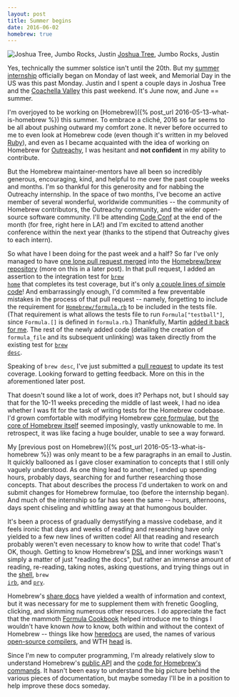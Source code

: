 ```yaml
---
layout: post
title: Summer begins
date: 2016-06-02
homebrew: true
---
```


![Joshua Tree, Jumbo Rocks, Justin]({{site.github.url}}/images/2016-06/joshua-jumbo-justin.jpg)
<span class="caption"><a href="https://en.wikipedia.org/wiki/Joshua_Tree_National_Park">Joshua Tree</a>, Jumbo Rocks, Justin</span>

Yes, technically the summer solstice isn't until the 20th. But my [summer internship](https://wiki.gnome.org/Outreachy/2016/MayAugust) officially began on Monday of last week, and Memorial Day in the US was this past Monday. Justin and I spent a couple days in Joshua Tree and the [Coachella Valley](https://en.wikipedia.org/wiki/Coachella_Valley) this past weekend. It's June now, and June == summer.

I'm overjoyed to be working on [Homebrew]({% post_url 2016-05-13-what-is-homebrew %}) this summer. To embrace a cliché, 2016 so far seems to be all about pushing outward my comfort zone. It never before occurred to me to even look at Homebrew code (even though it's written in my beloved <a class="red" href="https://www.ruby-lang.org">Ruby</a>), and even as I became acquainted with the idea of working on Homebrew for [Outreachy](https://www.gnome.org/outreachy/), I was hesitant and **not confident** in my ability to contribute.

But the Homebrew maintainer-mentors have all been so incredibly generous, encouraging, kind, and helpful to me over the past couple weeks and months. I'm so thankful for this generosity and for nabbing the Outreachy internship. In the space of two months, I've become an active member of several wonderful, worldwide communities -- the community of Homebrew contributors, the Outreachy community, and the wider open-source software community. I'll be attending [Code Conf](http://codeconf.com/) at the end of the month (for free, right here in LA!) and I'm excited to attend another conference within the next year (thanks to the stipend that Outreachy gives to each intern).

So what have I been doing for the past week and a half? So far I've only managed to have [one lone pull request merged](https://github.com/Homebrew/brew/pull/305) into the [Homebrew/brew repository](https://github.com/Homebrew/brew) (more on this in a later post). In that pull request, I added an assertion to the integration test for <code><a href="https://github.com/Homebrew/brew/blob/master/Library/Homebrew/cmd/home.rb">brew home</a></code> that completes its test coverage, but it's only [a couple lines of simple code](https://github.com/Homebrew/brew/pull/305/files)! And embarrassingly enough, I'd commited a few preventable mistakes in the process of that pull request -- namely, forgetting to include the requirement for <a href="https://github.com/Homebrew/brew/blob/master/Library/Homebrew/formula.rb"><code>Homebrew/formula.rb</code></a> to be included in the tests file. (That requirement is what allows the tests file to run `Formula["testball"]`, since `Formula.[]` is defined in `formula.rb`.) Thankfully, Martin [added it back for me](https://github.com/Homebrew/brew/commit/d2cdbcbb). The rest of the newly added code (detailing the creation of `formula_file` and its subsequent unlinking) was taken directly from the existing test for <code><a href="https://github.com/Homebrew/brew/blob/master/Library/Homebrew/cmd/desc.rb">brew desc</a></code>.

Speaking of `brew desc`, I've just submitted a [pull request](https://github.com/Homebrew/brew/pull/314) to update its test coverage. Looking forward to getting feedback. More on this in the aforementioned later post.

That doesn't sound like a lot of work, does it? Perhaps not, but I should say that for the 10-11 weeks preceding the middle of last week, I had no idea whether I was fit for the task of writing tests for the Homebrew codebase. I'd grown comfortable with modifying Homebrew [core formulae](https://github.com/Homebrew/homebrew-core), but [the core of Homebrew itself](https://github.com/Homebrew/brew) seemed imposingly, vastly unknowable to me. In retrospect, it was like facing a huge boulder, unable to see a way forward.

My [previous post on Homebrew]({% post_url 2016-05-13-what-is-homebrew %}) was only meant to be a few paragraphs in an email to Justin. It quickly ballooned as I gave closer examination to concepts that I still only vaguely understood. As one thing lead to another, I ended up spending hours, probably days, searching for and further researching those concepts. That about describes the process I'd undertaken to work on and submit changes for Homebrew formulae, too (before the internship began). And much of the internship so far has seen the same -- hours, afternoons, days spent chiseling and whittling away at that humongous boulder.

It's been a process of gradually demystifying a massive codebase, and it feels ironic that days and weeks of reading and researching have only yielded to a few new lines of written code! All that reading and research probably weren't even necessary to know how to write that code! That's OK, though. Getting to know Homebrew's [DSL](https://en.wikipedia.org/wiki/Domain-specific_language#Overview) and inner workings wasn't simply a matter of just "reading the docs", but rather an immense amount of reading, re-reading, taking notes, asking questions, and trying things out in the [shell](https://en.wikipedia.org/wiki/Shell_(computing)), <code>brew <a href="https://en.wikipedia.org/wiki/Interactive_Ruby_Shell">irb</a></code>, and <a href="http://pryrepl.org/"><code>pry</code></a>.

Homebrew's [share docs](https://github.com/Homebrew/brew/tree/master/share/doc/homebrew) have yielded a wealth of information and context, but it was necessary for me to supplement them with frenetic Googling, clicking, and skimming numerous other resources. I do appreciate the fact that the mammoth [Formula Cookbook](https://github.com/Homebrew/brew/blob/master/share/doc/homebrew/Formula-Cookbook.md) helped introduce me to things I wouldn't have known *how* to know, both within and without the context of Homebrew -- things like how [heredocs](https://en.wikipedia.org/wiki/Here_document) are used, the names of various [open-source compilers](https://en.wikipedia.org/wiki/List_of_compilers#Open_source_compilers), and WTH [head](https://github.com/Homebrew/homebrew-head-only) is.

Since I'm new to computer programming, I'm already relatively slow to understand Homebrew's [public API](http://www.rubydoc.info/github/Homebrew/brew/master/) and the [code for Homebrew's commands](https://github.com/Homebrew/brew/tree/master/Library/Homebrew/cmd). It hasn't been easy to understand the big picture behind the various pieces of documentation, but maybe someday I'll be in a position to help improve these docs someday.
